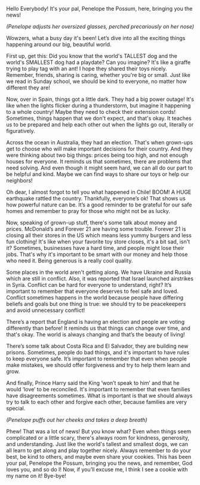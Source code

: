 Hello Everybody! It's your pal, Penelope the Possum, here, bringing you the news!

*(Penelope adjusts her oversized glasses, perched precariously on her nose)*

Wowzers, what a busy day it's been! Let’s dive into all the exciting things happening around our big, beautiful world.

First up, get this: Did you know that the world's TALLEST dog and the world's SMALLEST dog had a playdate? Can you imagine? It's like a giraffe trying to play tag with an ant! I hope they shared their toys nicely. Remember, friends, sharing is caring, whether you're big or small. Just like we read in Sunday school, we should be kind to everyone, no matter how different they are!

Now, over in Spain, things got a little dark. They had a big power outage! It's like when the lights flicker during a thunderstorm, but imagine it happening to a whole country! Maybe they need to check their extension cords! Sometimes, things happen that we don't expect, and that's okay. It teaches us to be prepared and help each other out when the lights go out, literally or figuratively.

Across the ocean in Australia, they had an election. That's when grown-ups get to choose who will make important decisions for their country. And they were thinking about two big things: prices being too high, and not enough houses for everyone. It reminds us that sometimes, there are problems that need solving. And even though it might seem hard, we can all do our part to be helpful and kind. Maybe we can find ways to share our toys or help our neighbors!

Oh dear, I almost forgot to tell you what happened in Chile! BOOM! A HUGE earthquake rattled the country. Thankfully, everyone’s ok! That shows us how powerful nature can be. It’s a good reminder to be grateful for our safe homes and remember to pray for those who might not be as lucky.

Now, speaking of grown-up stuff, there's some talk about money and prices. McDonald’s and Forever 21 are having some trouble. Forever 21 is closing all their stores in the US which means less yummy burgers and less fun clothing! It's like when your favorite toy store closes, it's a bit sad, isn't it? Sometimes, businesses have a hard time, and people might lose their jobs. That's why it's important to be smart with our money and help those who need it. Being generous is a really cool quality.

Some places in the world aren't getting along. We have Ukraine and Russia which are still in conflict. Also, it was reported that Israel launched airstrikes in Syria. Conflict can be hard for everyone to understand, right? It’s important to remember that everyone deserves to feel safe and loved. Conflict sometimes happens in the world because people have differing beliefs and goals but one thing is true: we should try to be peacekeepers and avoid unnecessary conflict!

There’s a report that England is having an election and people are voting differently than before! It reminds us that things can change over time, and that's okay. The world is always changing and that’s the beauty of living!

There’s some talk about Costa Rica and El Salvador, they are building new prisons. Sometimes, people do bad things, and it's important to have rules to keep everyone safe. It’s important to remember that even when people make mistakes, we should offer forgiveness and try to help them learn and grow.

And finally, Prince Harry said the King ‘won’t speak to him’ and that he would ‘love’ to be reconciled. It's important to remember that even families have disagreements sometimes. What is important is that we should always try to talk to each other and forgive each other, because families are very special.

*(Penelope puffs out her cheeks and takes a deep breath)*

Phew! That was a lot of news! But you know what? Even when things seem complicated or a little scary, there's always room for kindness, generosity, and understanding. Just like the world's tallest and smallest dogs, we can all learn to get along and play together nicely. Always remember to do your best, be kind to others, and maybe even share your cookies. This has been your pal, Penelope the Possum, bringing you the news, and remember, God loves you, and so do I! Now, if you’ll excuse me, I think I see a cookie with my name on it! Bye-bye!
